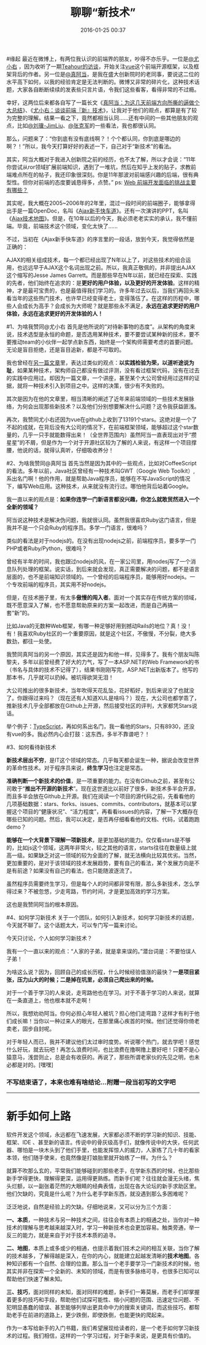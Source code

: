 ﻿---
layout: post
title:  "聊聊“新技术”"
date:   2016-01-25 00:37
categories: Thinking IT
tags: WebFrontEnd 
---

#缘起
最近在微博上，有两位我认识的前端界的朋友，吵得不亦乐乎。一位是[@尤小右](http://weibo.com/p/1005051761511274) ，因为收听了一期[Teahour的访谈](http://teahour.fm/2015/08/16/vuejs-creator-evan-you.html)，开始关注[vue](https://github.com/vuejs/vue)这个前端开源框架，以及框架背后的作者。另一位是[@真阿当](http://weibo.com/p/1005051659574154)，是我在盛大创新院时的老同事，要说这二位的水平高下如何，以我的经验肯定是无法判断的。微博又非常的碎片化，这种技术话题，大家各自断断续续的发表些只言片语，令我们这些看客，看得非常的不过瘾。

幸好，这两位后来都各自写了一篇长文《[真阿当：为这几天前端方向所撕的逼做个大总结](http://weibo.com/ttarticle/p/show?id=2309403934449430569795)》、《[尤小右：谈谈前端『新』技术](http://weibo.com/p/1001603934708609234550)》，让我对于他们的观点，都算是有了较为完整的理解。结果一看之下，竟然都相当认同......还有中间的一些其他朋友的观点，比如[@刘骥-JimLiu](http://weibo.com/p/1005051693534972)、[@张克军](https://www.zhihu.com/question/38924821/answer/79207681)的一些看法，我也都很认同。

那么，问题来了：“你到底有没有底线啊？！个个都认同，你到底是哪边的啊？！”所以，我今天打算好好的表述一下，自己对于“新技术”的看法。

其实，阿当大概对于我进入创新院之前的经历，也不太了解，所以才会说：“11年你尝试从ror领域扩展前端知识，遇到了一堆坑，然后在知乎上发的贴子，求教前端难点所在的帖子，我还印象很深刻。你是11年那波对前端感兴趣的后端，很有典型性。但你对前端的态度要诚恳得多，点赞。” ps: [Web 前端开发面临的挑战主要有哪些？](https://www.zhihu.com/question/19984897)

其实呢，我大概在2005~2006年的2年里，混过一段时间的前端圈子，能够拿得出手是一篇OpenDoc，名叫《[Ajax新手快车道](/assets/AjaxFastLane.pdf)》。还有一次演讲的PPT，名叫《[Ajax技术地图](/thinking/it/2016/01/02/ajax-ppt.html)》。但是，在10年以后的今天，我必须老老实实的承认，我不懂前端。毕竟，前端技术这个领域，变化太快了......

不过，当初在《Ajax新手快车道》的序言里的一段话，放到今天，我觉得依然是正确的：

AJAX的相关组成技术，每一个都已经出现了N年以上了，对这些技术的组合运用，也远远早于AJAX这个名词出现之前。所以，我真正敬佩的，并非提出AJAX这个缩写的Jesse James Garrett。而是那些早在N年以前，就已经在探索、实践的先者，他们始终在追求的：是**更好的用户体验，以及更好的开发体验**。这样的精神，才是最可宝贵的，也是最值得我们学习的。许多年过去以后，当我们再回头来看当年的这些热门技术，也许早已经变得老土，变得落伍了。在这样的历程中，哪些人会成长为高手？会成长为大师呢？就是那些永不满足，**永远在追求更好的用户体验，永远在追求更好的开发体验的人！**

#1、为啥我赞同@尤小右
首先是他所说的“对待新事物的态度”。从架构的角度来说，技术选型是永恒的命题，是否选用某种技术，要不要尝试某种新的技术，要不要推动team的小伙伴一起学点新东西，始终是一个架构师需要考虑的首要问题。无论是盲目拒绝，还是盲目追新，都是不可取的。

我也曾经在[另一篇文章](/thinking/it/2015/10/25/self-cultivation-of-architects.html)里，表达过类似的观点：**以实践检验为荣，以道听途说为耻**，如果某种技术，架构师自己都没有做过评测，没有看过框架代码，没有在过去的实践中应用过。却因为一篇文章，一个讲座，甚至某个大公司曾经用过这样的证据，就将一种技术引入到项目之中。这样的决策，很少有不失败的。

其次是因为在他的文章里，相当清晰的阐述了近年来前端领域的一些技术发展脉络，为何会出现那些新技术？以及他们分别想要解决什么问题？这令我获益匪浅。

再次，我赞同尤小右还因为vue在github上收到了13191个stars。这绝对是一个了不起的成就，在背后没有大公司的情况下，在前端框架领域，能够超过这个star数量的，几乎一只手就能数得出来！（全世界范围内）虽然阿当一直表现出对于“攒星星”的不屑，但是作为一个对于开源社区较为了解的人来说，有这样一个项目撑腰，他说的话，就得认真听，仔细吸收养分！

#2、为啥我赞同@真阿当
首先当然是因为其中的一些观点，比如对CoffeeScript的看法。多年以前，Java社区曾经有一种技术叫GWT（Google Web Toolkit）,系出名门啊！他的作用，就是帮助Java程序员，能够在不写JavaScript的情况下，编写Web应用。这种技术，从来就没有流行过。哪怕他背后站着Google。

我一直以来的观点是：**如果你连学一门新语言都没兴趣，你怎么就敢贸然进入一个全新的领域？**

阿当说这种技术是解决伪问题，我就很认同。虽然我很喜欢Ruby这门语言，但是我并不是一个只会Ruby的程序员。多学一门语言，很难吗？

类似的看法是对于nodejs的。在没有出现nodejs之前，前端程序员，要多学一门PHP或者Ruby/Python，很难吗？

曾经有半年的时间，我也跟过nodejs的风，在一家公司里，用nodesj写了一个消息队列处理的框架。说实话，到后来就会发现，真正需要解决的问题，都不是语言层面的，也不是前端知识领域的。一个曾经的后端程序员，能够用好nodejs。一个专攻前端的程序员，其实用不好nodejs。

但是，在技术圈子里，有太多**傲慢的闯入者**。面对一个其实存在传统方案的领域，既不愿意深入了解，也不愿意帮助原来的方案一起改进，而是自己再搞一套“新”的。

比如Java的无数种Web框架，有哪一种足够好用到撼动Rails的地位？真！没！有！我喜欢Ruby社区的一个重要原因，就是这个社区，不傲慢，不分裂，绝大多数劲，都往一处使。

我赞同真阿当的另一个原因，其实还是因为和他一样，见得多了。我有个朋友叫陈黎夫，多年以前曾经费了好大的力气，写了一本ASP.NET的Web Framework的书（书名与具体的技术不记得了），结果书刚刚写完，ASP.NET出新版本了。他写的那本书，几乎就可以扔掉。被坑得欲哭无泪！

大公司推出的很多新技术，当年吹得天花乱坠，花好稻好，到后来说没了也就没了。你跟得过来吗？（现在还有人知道XUL是啥吗？）现在，大公司也都学乖了，推新技术几乎全部都放在Github上开源，然后接受社区的评判，大家都凭Stars说话。

举个例子：[TypeScript](https://github.com/Microsoft/TypeScript)，再如何系出名门，我一看他的Stars，只有8930，还没有vue的多。我必然内心会打鼓：这东西，多半不靠谱吧？！

#3、如何看待新技术

**新技术层出不穷**，是IT这个领域的常态。几乎每天都会诞生一种，据说会改变世界的革命性技术。对于程序员来说，**终生学习**也注定是常态。

**准确判断一个新技术的价值**，是一项重要的能力。在没有Github之前，甚至有公司敢于“**推出不开源的新技术**”。现在这世道比以前好了很多，新技术多半会开源，而且多半会放在Github上开源。我们在阅读一个项目的源代码之前，先看看他的几项基础数据：stars、forks、issues、commits、contributors，就基本可以掌握这个项目的“健康状况”、“活力程度”，再看看issues的内容，了解一下大概存在哪些已知的问题。然后，我可以决定，是否再仔细看看他的文档、代码，试着跑跑demo？

**能够在一个大背景下理解一项新技术**，是更加基础的能力。仅仅看stars是不够的，比如js这个领域，这两年非常火，较之其他的语言，starts往往在数量级上就高一级。如果缺乏对这一领域的较为全面的了解，就无法横向比较其优劣。当然，更加重要的，是对于该领域的技术发展趋势，要有自己的看法，某个发展方向是不是有前途？如果没有自己的看法，也只能随波逐流了。

虽然程序员需要终生学习，但是每个人的时间都非常有限，那么多新技术，怎么学得过来？不被忽悠，少走弯路，节约时间，才是更加高效的学习方案。

这也是我赞同阿当的根本原因。

#4、如何学习新技术
关于一个团队，如何引入新技术，如何学习新技术的话题，今天就不聊了。这个话题太大，可以专门写一篇来讨论。

今天只讨论，个人如何学习新技术？

我有一个一直以来的观点：“人家的子弟，就是拿来误的。”潜台词是：不要怕误人子弟！

为啥这么说？因为，回顾自己的成长历程，什么时候经验值涨的最快？**一是项目紧张，压力山大的时候；二是掉在坑里，必须自己爬出来的时候。**

对于一个善于学习的人来说，走弯路他也在学习。对于不善于学习的人来说，就算在一条直道上，他也根本就不走啊！

所以，我想劝劝阿当。你何必担心年轻人被坑？担心他们走弯路？这样才有利于他们成长嘛！当你以一种过来人的眼光，在那里痛心疾首的时候。他们还觉得你倚老卖老，固步自封呢。

对于年轻人而已，我并不建议他们太过审时度势。听说哪个热门，就去学吧！感觉什么好玩，就去玩吧！再怎么浪费时间，也比浪费在撸啊撸上要好吧！只要不是心猿意马，浅尝则止，总是会有收获的。再说了，那些所谓老家伙的先见之明，也未必都是对的。[嘿嘿]

### 不写结束语了，本来也难有啥结论...附赠一段当初写的文字吧

-----

# 新手如何上路

软件开发这个领域，永远都在飞速发展，大家都必须不断的学习新的知识、技能、框架、IDE
、甚至新的语言。传说中的骨灰级高手们，就像传说中的大侠，任何武器、哪怕是一块木头到了他们手里，也能发挥惊人的威力，人家练了几十年的看家本领，他们随手使来，也竟然像是打娘胎里就开始练了一样。为什么？

就算不吹那么玄的，平常我们能够碰到的那些老手，在学新东西的时候，也比那些新手学得更快，理解得更深，运用得更熟练。而新手们呢？往往就会漫无头绪，焦头烂额，以一副张着茫然的大眼睛的经典表情，出现在各大论坛的新手求助区里。他们欠缺的，究竟是什么呢？为什么老手学新东西，就没遇到那么多困难呢？

泛泛地说，自然是经验上的欠缺。仔细地说来，又可以分为三个方面：

**一、本质**，一种技术与另一种技术之间，往往会有本质上的相通之处，当你对一种技术的理解与思考越来越深入时，学习一种新技术也会更加容易。触类旁通，举一反三的能力，就是来自于对于技术本质的追寻。

**二、地图**，本质上或多或少的相通，也提示着我们技术之间的相互关联，当你了解的技术越多，了解得越是深入，在你的内心，就能建立起越发清晰的**技术地图**。各种知识都有一个自然、合理的位置。那么当一个老手要学习一门新技术的时候，他其实并非在探索一个全新的、未知的领域，而是有很多脉络可寻，也很多已知可以帮助他们快速了解未知。

**三、技巧**，面对同样的未知，面对同样的难题，新手们一筹莫展，而老手们却掌握着更多的技巧和手段，帮助他们试探可能性、缩小问题的范围、迅速定位问题、不犯明显愚蠢的错误、甚至能够列举出更具命中力的搜索关键词，而这些技巧，都帮助老手在前进的道路上，更少跌倒，即使跌倒，也能更快的爬起来。

作为一本写给新手的入门书籍，我们希望展现给读者的，是一个老手如何学习新技术的过程。我们相信，这样的一个学习过程，对于新手来说，是更具有价值的。
